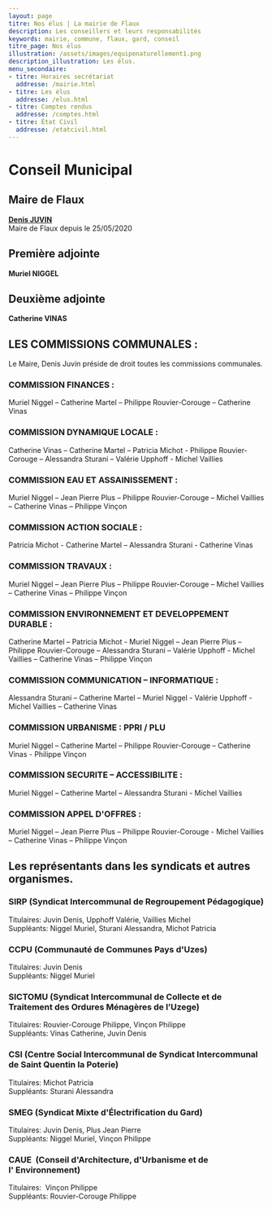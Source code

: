 ```yaml
---
layout: page
titre: Nos élus | La mairie de Flaux
description: Les conseillers et leurs responsabilités
keywords: mairie, commune, flaux, gard, conseil
titre_page: Nos élus
illustration: /assets/images/equipenaturellement1.png
description_illustration: Les élus.
menu_secondaire:
- titre: Horaires secrétariat
  addresse: /mairie.html
- titre: Les élus
  addresse: /elus.html
- titre: Comptes rendus
  addresse: /comptes.html
- titre: État Civil
  addresse: /etatcivil.html
---
```



# Conseil Municipal

## Maire de Flaux
<a href="/assets/flyer/affiche Denis 2-3-2_compressed.pdf">**Denis JUVIN**</a> <br/>
Maire de Flaux depuis le 25/05/2020<br/>

## Première adjointe
**Muriel NIGGEL**  <br/>

## Deuxième adjointe 
**Catherine VINAS** <br/>

## LES COMMISSIONS COMMUNALES :<br>
Le Maire, Denis Juvin préside de droit toutes les commissions communales. <br>

### COMMISSION FINANCES :<br>
Muriel Niggel – Catherine Martel – Philippe Rouvier-Corouge – Catherine Vinas <br>

### COMMISSION DYNAMIQUE LOCALE :<br>
Catherine Vinas – Catherine Martel – Patricia Michot - Philippe Rouvier-Corouge – Alessandra Sturani – Valérie Upphoff - Michel Vaillies<br>

### COMMISSION EAU ET ASSAINISSEMENT :<br>
Muriel Niggel – Jean Pierre Plus – Philippe Rouvier-Corouge – Michel Vaillies – Catherine Vinas – Philippe Vinçon <br>

### COMMISSION ACTION SOCIALE :<br>
Patricia Michot - Catherine Martel – Alessandra Sturani - Catherine Vinas<br>

### COMMISSION TRAVAUX :<br>
Muriel Niggel – Jean Pierre Plus – Philippe Rouvier-Corouge – Michel Vaillies – Catherine Vinas – Philippe Vinçon <br>

### COMMISSION ENVIRONNEMENT ET DEVELOPPEMENT DURABLE :<br>
 Catherine Martel – Patricia Michot - Muriel Niggel – Jean Pierre Plus – Philippe Rouvier-Corouge – Alessandra Sturani – Valérie Upphoff - Michel Vaillies – Catherine Vinas – Philippe Vinçon <br>
 
### COMMISSION COMMUNICATION – INFORMATIQUE :<br>
Alessandra Sturani – Catherine Martel – Muriel Niggel - Valérie Upphoff - Michel Vaillies –
Catherine Vinas<br>

### COMMISSION URBANISME : PPRI / PLU <br>
Muriel Niggel – Catherine Martel – Philippe Rouvier-Corouge – Catherine Vinas - Philippe Vinçon<br>

### COMMISSION SECURITE – ACCESSIBILITE :<br>
Muriel Niggel – Catherine Martel – Alessandra Sturani - Michel Vaillies <br>

### COMMISSION APPEL D'OFFRES :<br>
Muriel Niggel – Jean Pierre Plus – Philippe Rouvier-Corouge - Michel Vaillies – Catherine Vinas – Philippe Vinçon <br>


## Les représentants dans les syndicats et autres organismes.

### SIRP (Syndicat Intercommunal de Regroupement Pédagogique)<br>
Titulaires: Juvin Denis, Upphoff Valérie, Vaillies Michel<br>
Suppléants: Niggel Muriel, Sturani Alessandra, Michot Patricia<br>

### CCPU (Communauté de Communes Pays d'Uzes)<br>
Titulaires: Juvin Denis<br>
Suppléants: Niggel Muriel<br>

### SICTOMU (Syndicat Intercommunal de Collecte et de Traitement des Ordures Ménagères de l’Uzege)<br>
Titulaires: Rouvier-Corouge Philippe, Vinçon Philippe<br>
Suppléants: Vinas Catherine, Juvin Denis<br>

### CSI (Centre Social Intercommunal de Syndicat Intercommunal de Saint Quentin la Poterie)<br>
Titulaires: Michot Patricia<br>
Suppléants: Sturani Alessandra<br>

### SMEG (Syndicat Mixte d'Électrification du Gard)<br>
Titulaires: Juvin Denis, Plus Jean Pierre<br>
Suppléants: Niggel Muriel, Vinçon Philippe<br>

### CAUE  (Conseil d'Architecture, d'Urbanisme et de l' Environnement)<br>
Titulaires:  Vinçon Philippe<br>
Suppléants: Rouvier-Corouge Philippe<br>


